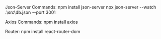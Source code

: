 Json-Server Commands:   npm install json-server
                        npx json-server --watch .\src\db.json --port 3001

Axios Commands:         npm install axios

Router:                 npm install react-router-dom
